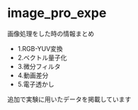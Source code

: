 # image_pro_expe
画像処理をした時の情報まとめ
- 1.RGB-YUV変換
- 2.ベクトル量子化
- 3.微分フィルタ
- 4.動画差分
- 5.電子透かし

追加で実験に用いたデータを掲載しています
